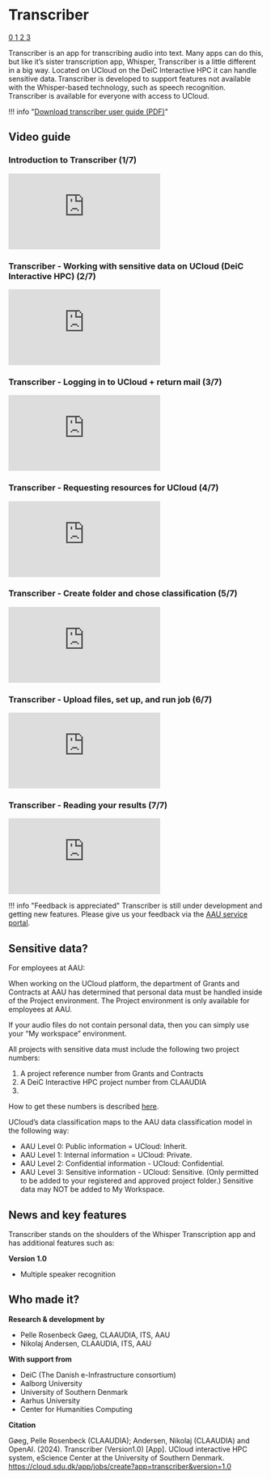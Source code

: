 # Transcriber

<a href="https://www.security.aau.dk/data-classification" target="_blank" class="icon-container">
    <span class="icon level-0" title="Approved for public data">0</span>
    <span class="icon level-1" title="Approved for internal data">1</span>
    <span class="icon level-2" title="Approved for confidential data">2</span>
    <span class="icon level-3" title="Approved for strictly confidential data">3</span>
</a>

Transcriber is an app for transcribing audio into text. Many apps can do this, but like it’s sister transcription app, Whisper, Transcriber is a little different in a big way. Located on UCloud on the DeiC Interactive HPC it can handle sensitive data. Transcriber is developed to support features not available with the Whisper-based technology, such as speech recognition. Transcriber is available for everyone with access to UCloud. 

!!! info "[Download transcriber user guide (PDF)](/assets/transcriber-userguide-1-1.pdf)"


## Video guide

### Introduction to Transcriber (1/7)
<div class="video-container">
    <iframe src="https://www.youtube.com/embed/VpzyHrPNN9Q?si=3X4jm8cParIWe4KY" 
            title="YouTube video player" 
            frameborder="0" 
            allow="accelerometer; autoplay; clipboard-write; encrypted-media; gyroscope; picture-in-picture; web-share" 
            referrerpolicy="strict-origin-when-cross-origin" 
            allowfullscreen></iframe>
</div>

### Transcriber - Working with sensitive data on UCloud (DeiC Interactive HPC) (2/7)
<div class="video-container">
    <iframe src="https://www.youtube.com/embed/fOG93BlRWXU?si=ty702a_8Uix8K0Y3" 
            title="YouTube video player" 
            frameborder="0" 
            allow="accelerometer; autoplay; clipboard-write; encrypted-media; gyroscope; picture-in-picture; web-share" 
            referrerpolicy="strict-origin-when-cross-origin" 
            allowfullscreen></iframe>
</div>

### Transcriber - Logging in to UCloud + return mail (3/7)
<div class="video-container">
    <iframe src="https://www.youtube.com/embed/zadAIIYQWoQ?si=uRTFAebWSE0_J0J-" 
            title="YouTube video player" 
            frameborder="0" 
            allow="accelerometer; autoplay; clipboard-write; encrypted-media; gyroscope; picture-in-picture; web-share" 
            referrerpolicy="strict-origin-when-cross-origin" 
            allowfullscreen></iframe>
</div>

### Transcriber - Requesting resources for UCloud (4/7)
<div class="video-container">
    <iframe src="https://www.youtube.com/embed/nvucnH66dqM?si=rA4o8pnRvhZ9Q-NO" 
            title="YouTube video player" 
            frameborder="0" 
            allow="accelerometer; autoplay; clipboard-write; encrypted-media; gyroscope; picture-in-picture; web-share" 
            referrerpolicy="strict-origin-when-cross-origin" 
            allowfullscreen></iframe>
</div>

### Transcriber - Create folder and chose classification (5/7)
<div class="video-container">
    <iframe src="https://www.youtube.com/embed/pn71hbMSpcE?si=zcUvYOcvJj2a2F7N" 
            title="YouTube video player" 
            frameborder="0" 
            allow="accelerometer; autoplay; clipboard-write; encrypted-media; gyroscope; picture-in-picture; web-share" 
            referrerpolicy="strict-origin-when-cross-origin" 
            allowfullscreen></iframe>
</div>

### Transcriber - Upload files, set up, and run job (6/7)
<div class="video-container">
    <iframe src="https://www.youtube.com/embed/01PpOkTjiA8?si=hR9mRMxRUaBkGHJ7" 
            title="YouTube video player" 
            frameborder="0" 
            allow="accelerometer; autoplay; clipboard-write; encrypted-media; gyroscope; picture-in-picture; web-share" 
            referrerpolicy="strict-origin-when-cross-origin" 
            allowfullscreen></iframe>
</div>

### Transcriber - Reading your results (7/7)
<div class="video-container">
    <iframe src="https://www.youtube.com/embed/JH9aVrRq_T0?si=nnvO6RUR7PxZPnsL" 
            title="YouTube video player" 
            frameborder="0" 
            allow="accelerometer; autoplay; clipboard-write; encrypted-media; gyroscope; picture-in-picture; web-share" 
            referrerpolicy="strict-origin-when-cross-origin" 
            allowfullscreen></iframe>
</div>

!!! info "Feedback is appreciated"
    Transcriber is still under development and getting new features. Please give us your feedback via the [AAU service portal](https://serviceportal.aau.dk/serviceportal?id=sc_cat_item&sys_id=0a246b54c353f150f5575dcd2b013105).


## Sensitive data?
For employees at AAU:

When working on the UCloud platform, the department of Grants and Contracts at AAU has determined that personal data must be handled inside of the Project environment. The Project environment is only available for employees at AAU.  

If your audio files do not contain personal data, then you can simply use your “My workspace” environment.​

All projects with sensitive data must include the following two project numbers:

1. A project reference number from Grants and Contracts
2. A DeiC Interactive HPC project number from CLAAUDIA
3. 
How to get these numbers is described [here](/ucloud/how-to-access/#ucloud-projects-apply-for-additional-quota).

UCloud’s data classification maps to the AAU data classification model in the following way:​

* AAU Level 0: Public information = UCloud: Inherit.
* AAU Level 1: Internal information = UCloud: Private.
* AAU Level 2: Confidential information - UCloud: Confidential.
* AAU Level 3: Sensitive information - UCloud: Sensitive. (Only permitted to be added to your registered and approved project folder.) Sensitive data may NOT be added to My Workspace.


## News and key features

Transcriber stands on the shoulders of the Whisper Transcription app and has additional features such as:

**Version 1.0**

* Multiple speaker recognition
 
## Who made it?

**Research & development by**

* Pelle Rosenbeck Gøeg, CLAAUDIA, ITS, AAU 
* Nikolaj Andersen, CLAAUDIA, ITS, AAU 

**With support from**

* DeiC (The Danish e-Infrastructure consortium)
* Aalborg University
* University of Southern Denmark
* Aarhus University
* Center for Humanities Computing

**Citation**

Gøeg, Pelle Rosenbeck (CLAAUDIA); Andersen, Nikolaj (CLAAUDIA) and OpenAI. (2024). Transcriber (Version1.0) [App]. UCloud interactive HPC system, eScience Center at the University of Southern Denmark. https://cloud.sdu.dk/app/jobs/create?app=transcriber&version=1.0  